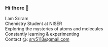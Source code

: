 ### Hi there 👋
I am Sriram  
Chemistry Student at NISER  
Exploring the mysteries of atoms and molecules  
Constantly learning & experimenting  
Contact @: srv5113@gmail.com  

<!--
**SriramVigneshAK/SriramVigneshAK** is a ✨ _special_ ✨ repository because its `README.md` (this file) appears on your GitHub profile.

Here are some ideas to get you started:

- 🔭 I’m currently working on ...
- 🌱 I’m currently learning ...
- 👯 I’m looking to collaborate on ...
- 🤔 I’m looking for help with ...
- 💬 Ask me about ...
- 📫 How to reach me: ...
- 😄 Pronouns: ...
- ⚡ Fun fact: ...
-->
